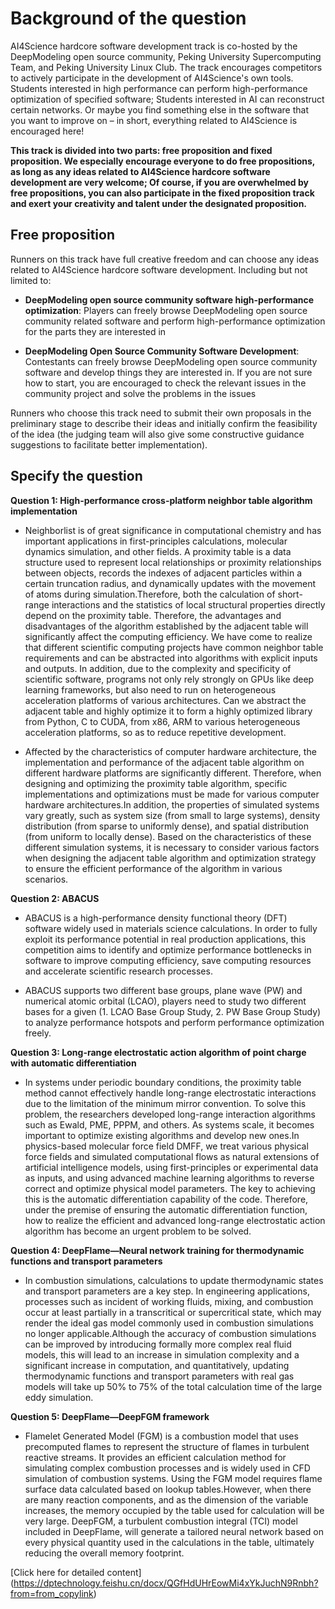 # Background of the question

AI4Science hardcore software development track is co-hosted by the DeepModeling open source community, Peking University Supercomputing Team, and Peking University Linux Club. The track encourages competitors to actively participate in the development of AI4Science's own tools. Students interested in high performance can perform high-performance optimization of specified software; Students interested in AI can reconstruct certain networks. Or maybe you find something else in the software that you want to improve on – in short, everything related to AI4Science is encouraged here!



**This track is divided into two parts: free proposition and fixed proposition. We especially encourage everyone to do free propositions, as long as any ideas related to AI4Science hardcore software development are very welcome; Of course, if you are overwhelmed by free propositions, you can also participate in the fixed proposition track and exert your creativity and talent under the designated proposition.**



## Free proposition

Runners on this track have full creative freedom and can choose any ideas related to AI4Science hardcore software development. Including but not limited to:

- **DeepModeling open source community software high-performance optimization**: Players can freely browse DeepModeling open source community related software and perform high-performance optimization for the parts they are interested in

- **DeepModeling Open Source Community Software Development**: Contestants can freely browse DeepModeling open source community software and develop things they are interested in. If you are not sure how to start, you are encouraged to check the relevant issues in the community project and solve the problems in the issues


Runners who choose this track need to submit their own proposals in the preliminary stage to describe their ideas and initially confirm the feasibility of the idea (the judging team will also give some constructive guidance suggestions to facilitate better implementation).



## Specify the question

**Question 1: High-performance cross-platform neighbor table algorithm implementation**


- Neighborlist is of great significance in computational chemistry and has important applications in first-principles calculations, molecular dynamics simulation, and other fields. A proximity table is a data structure used to represent local relationships or proximity relationships between objects, records the indexes of adjacent particles within a certain truncation radius, and dynamically updates with the movement of atoms during simulation.Therefore, both the calculation of short-range interactions and the statistics of local structural properties directly depend on the proximity table. Therefore, the advantages and disadvantages of the algorithm established by the adjacent table will significantly affect the computing efficiency. We have come to realize that different scientific computing projects have common neighbor table requirements and can be abstracted into algorithms with explicit inputs and outputs. In addition, due to the complexity and specificity of scientific software, programs not only rely strongly on GPUs like deep learning frameworks, but also need to run on heterogeneous acceleration platforms of various architectures. Can we abstract the adjacent table and highly optimize it to form a highly optimized library from Python, C to CUDA, from x86, ARM to various heterogeneous acceleration platforms, so as to reduce repetitive development.


- Affected by the characteristics of computer hardware architecture, the implementation and performance of the adjacent table algorithm on different hardware platforms are significantly different. Therefore, when designing and optimizing the proximity table algorithm, specific implementations and optimizations must be made for various computer hardware architectures.In addition, the properties of simulated systems vary greatly, such as system size (from small to large systems), density distribution (from sparse to uniformly dense), and spatial distribution (from uniform to locally dense). Based on the characteristics of these different simulation systems, it is necessary to consider various factors when designing the adjacent table algorithm and optimization strategy to ensure the efficient performance of the algorithm in various scenarios.


**Question 2: ABACUS**


- ABACUS is a high-performance density functional theory (DFT) software widely used in materials science calculations. In order to fully exploit its performance potential in real production applications, this competition aims to identify and optimize performance bottlenecks in software to improve computing efficiency, save computing resources and accelerate scientific research processes.


- ABACUS supports two different base groups, plane wave (PW) and numerical atomic orbital (LCAO), players need to study two different bases for a given (1. LCAO Base Group Study, 2. PW Base Group Study) to analyze performance hotspots and perform performance optimization freely.


**Question 3: Long-range electrostatic action algorithm of point charge with automatic differentiation**

- In systems under periodic boundary conditions, the proximity table method cannot effectively handle long-range electrostatic interactions due to the limitation of the minimum mirror convention. To solve this problem, the researchers developed long-range interaction algorithms such as Ewald, PME, PPPM, and others. As systems scale, it becomes important to optimize existing algorithms and develop new ones.In physics-based molecular force field DMFF, we treat various physical force fields and simulated computational flows as natural extensions of artificial intelligence models, using first-principles or experimental data as inputs, and using advanced machine learning algorithms to reverse correct and optimize physical model parameters. The key to achieving this is the automatic differentiation capability of the code. Therefore, under the premise of ensuring the automatic differentiation function, how to realize the efficient and advanced long-range electrostatic action algorithm has become an urgent problem to be solved.


**Question 4: DeepFlame—Neural network training for thermodynamic functions and transport parameters**

- In combustion simulations, calculations to update thermodynamic states and transport parameters are a key step. In engineering applications, processes such as incident of working fluids, mixing, and combustion occur at least partially in a transcritical or supercritical state, which may render the ideal gas model commonly used in combustion simulations no longer applicable.Although the accuracy of combustion simulations can be improved by introducing formally more complex real fluid models, this will lead to an increase in simulation complexity and a significant increase in computation, and quantitatively, updating thermodynamic functions and transport parameters with real gas models will take up 50% to 75% of the total calculation time of the large eddy simulation.


**Question 5: DeepFlame—DeepFGM framework**

- Flamelet Generated Model (FGM) is a combustion model that uses precomputed flames to represent the structure of flames in turbulent reactive streams. It provides an efficient calculation method for simulating complex combustion processes and is widely used in CFD simulation of combustion systems. Using the FGM model requires flame surface data calculated based on lookup tables.However, when there are many reaction components, and as the dimension of the variable increases, the memory occupied by the table used for calculation will be very large. DeepFGM, a turbulent combustion integral (TCI) model included in DeepFlame, will generate a tailored neural network based on every physical quantity used in the calculations in the table, ultimately reducing the overall memory footprint.

[Click here for detailed content] (https://dptechnology.feishu.cn/docx/QGfHdUHrEowMi4xYkJuchN9Rnbh?from=from_copylink)



